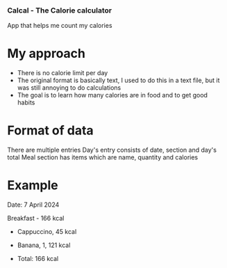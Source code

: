### Calcal - The Calorie calculator
App that helps me count my calories

# My approach
- There is no calorie limit per day
- The original format is basically text, I used to do this in a text file, but it was still annoying to do calculations
- The goal is to learn how many calories are in food and to get good habits

# Format of data
There are multiple entries
Day's entry consists of date, section and day's total 
Meal section has items which are name, quantity and calories

# Example

Date: 7 April 2024

Breakfast - 166 kcal
- Cappuccino, 45 kcal
- Banana, 1, 121 kcal

- Total: 166 kcal

